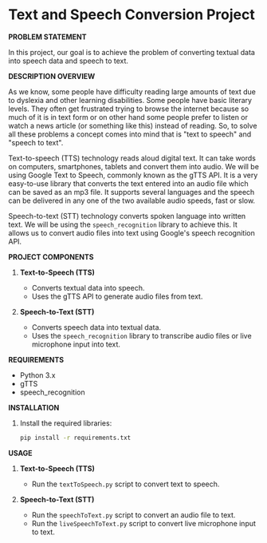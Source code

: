 # Text and Speech Conversion Project

**PROBLEM STATEMENT**

In this project, our goal is to achieve the problem of converting textual data into speech data and speech to text.

**DESCRIPTION OVERVIEW**

As we know, some people have difficulty reading large amounts of text due to dyslexia and other learning disabilities. Some people have basic literary levels. They often get frustrated trying to browse the internet because so much of it is in text form or on other hand some people prefer to listen or watch a news article (or something like this) instead of reading. So, to solve all these problems a concept comes into mind that is "text to speech" and "speech to text".

Text-to-speech (TTS) technology reads aloud digital text. It can take words on computers, smartphones, tablets and convert them into audio. We will be using Google Text to Speech, commonly known as the gTTS API. It is a very easy-to-use library that converts the text entered into an audio file which can be saved as an mp3 file. It supports several languages and the speech can be delivered in any one of the two available audio speeds, fast or slow.

Speech-to-text (STT) technology converts spoken language into written text. We will be using the `speech_recognition` library to achieve this. It allows us to convert audio files into text using Google's speech recognition API.

**PROJECT COMPONENTS**

1. **Text-to-Speech (TTS)**
   - Converts textual data into speech.
   - Uses the gTTS API to generate audio files from text.

2. **Speech-to-Text (STT)**
   - Converts speech data into textual data.
   - Uses the `speech_recognition` library to transcribe audio files or live microphone input into text.

**REQUIREMENTS**

- Python 3.x
- gTTS
- speech_recognition

**INSTALLATION**

1. Install the required libraries:
    ```sh
   pip install -r requirements.txt  
    ```

**USAGE**

1. **Text-to-Speech (TTS)**
   - Run the `textToSpeech.py` script to convert text to speech.

2. **Speech-to-Text (STT)**
   - Run the `speechToText.py` script to convert an audio file to text.
   - Run the `liveSpeechToText.py` script to convert live microphone input to text.
